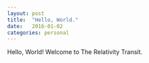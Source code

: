 ```yaml
---
layout: post
title:  "Hello, World."
date:   2016-01-02
categories: personal
---
```


Hello, World! Welcome to The Relativity Transit.